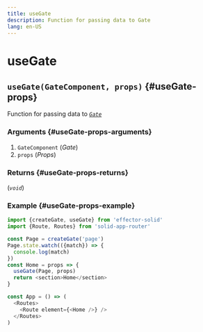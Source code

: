 ```yaml
---
title: useGate
description: Function for passing data to Gate
lang: en-US
---
```


# useGate

## `useGate(GateComponent, props)` {#useGate-props}

Function for passing data to [_`Gate`_](/api/effector-solid/Gate.md)

### Arguments {#useGate-props-arguments}

1. `GateComponent` (_Gate_)
2. `props` (_Props_)

### Returns {#useGate-props-returns}

(_`void`_)

### Example {#useGate-props-example}

```js
import {createGate, useGate} from 'effector-solid'
import {Route, Routes} from 'solid-app-router'

const Page = createGate('page')
Page.state.watch(({match}) => {
  console.log(match)
})
const Home = props => {
  useGate(Page, props)
  return <section>Home</section>
}

const App = () => (
  <Routes>
    <Route element={<Home />} />
  </Routes>
)
```
